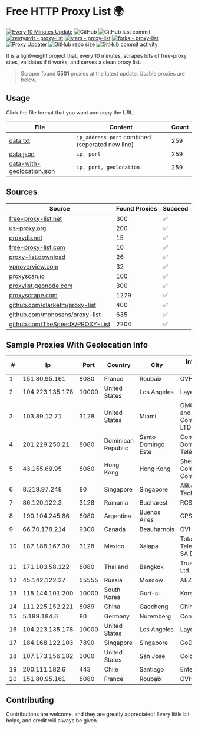 
# Free HTTP Proxy List 🌍

[![Every 10 Minutes Update](https://github.com/mertguvencli/http-proxy-list/actions/workflows/main.yml/badge.svg?branch=main)](https://github.com/mertguvencli/http-proxy-list/actions/workflows/main.yml)
![GitHub](https://img.shields.io/github/license/mertguvencli/http-proxy-list)
![GitHub last commit](https://img.shields.io/github/last-commit/mertguvencli/http-proxy-list)
[![zevtyardt - proxy-list](https://img.shields.io/static/v1?label=zevtyardt&message=proxy-list&color=blue&logo=github)](https://github.com/zevtyardt/proxy-list "Go to GitHub repo")
[![stars - proxy-list](https://img.shields.io/github/stars/zevtyardt/proxy-list?style=social)](https://github.com/zevtyardt/proxy-list)
[![forks - proxy-list](https://img.shields.io/github/forks/zevtyardt/proxy-list?style=social)](https://github.com/zevtyardt/proxy-list)
[![Proxy Updater](https://github.com/zevtyardt/proxy-list/workflows/Proxy%20Updater/badge.svg)](https://github.com/zevtyardt/proxy-list/actions?query=workflow:"Proxy+Updater")
![GitHub repo size](https://img.shields.io/github/repo-size/zevtyardt/proxy-list)
[![GitHub commit activity](https://img.shields.io/github/commit-activity/m/zevtyardt/proxy-list?logo=commits)](https://github.com/zevtyardt/proxy-list/commits/main)

It is a lightweight project that, every 10 minutes, scrapes lots of free-proxy sites, validates if it works, and serves a clean proxy list.

> Scraper found **5501** proxies at the latest update. Usable proxies are below.

## Usage

Click the file format that you want and copy the URL.

|File|Content|Count|
|----|-------|-----|
|[data.txt](https://raw.githubusercontent.com/mertguvencli/http-proxy-list/main/proxy-list/data.txt)|`ip_address:port` combined (seperated new line)|259|
|[data.json](https://raw.githubusercontent.com/mertguvencli/http-proxy-list/main/proxy-list/data.json)|`ip, port`|259|
|[data-with-geolocation.json](https://raw.githubusercontent.com/mertguvencli/http-proxy-list/main/proxy-list/data-with-geolocation.json)|`ip, port, geolocation`|259|

## Sources

|Source|Found Proxies|Succeed|
|------|-------------|-------|
|[free-proxy-list.net](https://free-proxy-list.net)|300|✅|
|[us-proxy.org](https://www.us-proxy.org)|200|✅|
|[proxydb.net](http://proxydb.net)|15|✅|
|[free-proxy-list.com](https://free-proxy-list.com/?page=&port=&type%5B%5D=http&type%5B%5D=https&up_time=0&search=Search)|10|✅|
|[proxy-list.download](https://www.proxy-list.download/HTTP)|26|✅|
|[vpnoverview.com](https://vpnoverview.com/privacy/anonymous-browsing/free-proxy-servers)|32|✅|
|[proxyscan.io](https://www.proxyscan.io)|100|✅|
|[proxylist.geonode.com](https://proxylist.geonode.com/api/proxy-list?limit=300&page=1&sort_by=lastChecked&sort_type=desc&protocols=http,https)|300|✅|
|[proxyscrape.com](https://api.proxyscrape.com/v2/?request=displayproxies&protocol=http&timeout=10000&country=all&ssl=all&anonymity=all)|1279|✅|
|[github.com/clarketm/proxy-list](https://raw.githubusercontent.com/clarketm/proxy-list/master/proxy-list-raw.txt)|400|✅|
|[github.com/monosans/proxy-list](https://raw.githubusercontent.com/monosans/proxy-list/main/proxies/http.txt)|635|✅|
|[github.com/TheSpeedX/PROXY-List](https://raw.githubusercontent.com/TheSpeedX/PROXY-List/master/http.txt)|2204|✅|


## Sample Proxies With Geolocation Info

|#|Ip|Port|Country|City|Internet Service Provider|
|-|--|----|-------|----|-------------------------|
|1|151.80.95.161|8080|France|Roubaix|OVH SAS|
|2|104.223.135.178|10000|United States|Los Angeles|LayerHost|
|3|103.89.12.71|3128|United States|Miami|OMC Computers and Communications LTD|
|4|201.229.250.21|8080|Dominican Republic|Santo Domingo Este|Compañía Dominicana de Teléfonos S. A.|
|5|43.155.69.95|8080|Hong Kong|Hong Kong|Shenzhen Tencent Computer Systems Company Limited|
|6|8.219.97.248|80|Singapore|Singapore|Alibaba (US) Technology Co., Ltd.|
|7|86.120.122.3|3128|Romania|Bucharest|RCS & RDS|
|8|190.104.245.86|8080|Argentina|Buenos Aires|CPS|
|9|66.70.178.214|9300|Canada|Beauharnois|OVH SAS|
|10|187.188.167.30|3128|Mexico|Xalapa|Total Play Telecomunicaciones SA De CV|
|11|171.103.58.122|8080|Thailand|Bangkok|True Internet Co., Ltd.|
|12|45.142.122.27|55555|Russia|Moscow|AEZA GROUP Ltd|
|13|115.144.101.200|10000|South Korea|Guri-si|Korea Telecom|
|14|111.225.152.221|8089|China|Gaocheng|Chinanet|
|15|5.189.184.6|80|Germany|Nuremberg|Contabo GmbH|
|16|104.223.135.178|10000|United States|Los Angeles|LayerHost|
|17|184.168.122.103|7890|Singapore|Singapore|GoDaddy.com, LLC|
|18|107.173.156.182|3000|United States|San Jose|ColoCrossing|
|19|200.111.182.6|443|Chile|Santiago|Entel Chile S.A.|
|20|151.80.95.161|8080|France|Roubaix|OVH SAS|



## Contributing

Contributions are welcome, and they are greatly appreciated! Every
little bit helps, and credit will always be given.

